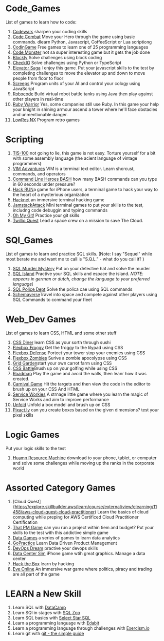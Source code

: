 # Code_Games
List of games to learn how to code:

1. [Codewars](https://www.codewars.com/) sharpen your coding skills
2. [Code Combat](https://codecombat.com/) Move your Hero through the game using basic commands. dlearn Python, Javascript, CoffeeScript or Lua scriptiong 
3. [CodinGame](https://www.codingame.com/start) Free games to learn one of 25 programming languages
4. [Code Monster](http://www.crunchzilla.com/code-monster) not sa super interesting game but it gets the job done
5. [Blockly](https://blockly.games/) Solve challenges using block coding
6. [CheckIO](https://checkio.org/) Solve challenges using Python or TypeScript
7. [Elevator Saga](https://play.elevatorsaga.com/) I enjoy this game. Put your javascript skills to the test by completing challenges to move the elevator up and down to move people from floor to floor 
8. [Screeps](https://screeps.com/) Program units of your AI and control your cology using JavaScript
9. [Robocode](https://robocode.sourceforge.io/) Build virtual robot battle tanks using Java then play against other players in real-time
10. [Ruby Warrior](https://www.bloc.io/ruby-warrior#/) Yes, some companies still use Ruby. In this game your help your knight in shining armour ascend a tower where he'll face obstacles and unmentionable danger.
11. [LowRes NX](https://lowresnx.inutilis.com/) Program retro games

# Scripting 
1. [TIS-100](http://www.zachtronics.com/tis-100/) not going to lie, this game is not easy. Torture yourself for a bit with some assembly language (the acient language of vintage programmers)
2. [VIM Advantures](https://vim-adventures.com/) VIM is a terminal text editor. Learn shorcust, commands, and operators
3. [Command Line Heroes BASH](https://www.redhat.com/en/command-line-heroes/bash/index.html) how many BASH commands can you type in 60 seconds under pressure? 
4. [Hack RUN](https://apps.apple.com/us/app/hack-run/id407678003)a game for iPhone users, a terminal game to hack your way to the heart of a mysterious organization
5. [Hacknet](https://hacknet-os.com/) an immersive terminal hacking game
6. [JamstackAttack](http://jamstack-attack.herokuapp.com/) Mini terminal games to put your skills to the test, includng code debuggin and typing commands
7. [Oh My Git!](https://ohmygit.org/) Practice your git skills
8. [Twillio Quest](https://www.twilio.com/quest) Lead a space crew on a mission to save The Cloud. 


# SQl_Games
List of games to learn and practice SQL skills. (Note: I say "Sequel" while most berate me and want me to call is "S.Q.L." - what do you call it? )
1. [SQL Murder Mystery](http://mystery.knightlab.com/) Put on your detective hat and solve the murder
2. [SQL Island](https://sql-island.informatik.uni-kl.de/) Practive your SQL skills and espace the island. *NOTE: appears in german or dutch, change the language to your preferred language)*
3. [SQL Police Dept](https://sqlpd.com/) Solve the polica cae using SQL commands
4. [Schemaverse](https://schemaverse.com/)Travel into space and compete against other players using SQL Commands to command your fleet

# Web_Dev Games
List of games to learn CSS, HTML and some other stuff
1. [CSS Diner](https://flukeout.github.io/) learn CSS as your sorth through sushi
2. [Flexbox Froggy](http://flexboxfroggy.com/) Get the froggy to the lilypad using CSS
3. [Flexbox Defense](http://www.flexboxdefense.com/) Portect your tower stop your enemies using CSS
4. [Flexbox Zombies](https://mastery.games/flexboxzombies/) Surive a zombie apocolypse using CSS
5. [Grid Garden](https://cssgridgarden.com/)start your own carrot farm using CSS
6. [CSS Battle](https://cssbattle.dev/)Brush up on your golfing while using CSS
7. [Roadmap](http://victordarras.fr/cssgame/) Play the game and avoid the walls, then leanr how it was created. 
8. [Carnival Game](https://codepen.io/una/pen/NxZaNr) Hit the targets and then view the code in the editor to brush up on your CSS And HTML 
9. [Service Workies](https://serviceworkies.com/) A strnage little game where you learn the magic of Service Works and aim to improve performance
10.  [Unfold](https://rupl.github.io/unfold/) Unfold a box model and brush up on CSS
11.  [Pixact.ly](https://pixact.ly/) can you create boxes based on the given dimensions? test your pixel skills 

# Logic Games
Put your logic skills to the test
1. [Huamn Resource Machine](https://tomorrowcorporation.com/humanresourcemachine) download to your phone, tablet, or computer and solve some challenges while moving up the ranks in the corporate world

# Assorted Category Games
1. [Cloud Quest]{https://explore.skillbuilder.aws/learn/course/external/view/elearning/11458/aws-cloud-quest-cloud-practitioner) Learn the basics of cloud computing while preping for AWS Certificed Cloud Practitioner Certification 
2. [That PM Game](http://thatpmgame.com/) can you run a project within tiem and budget? Put your skills to the test with this addictive simple game
3. [Data Games](http://ccssgames.com/) a series of games to learn data analytics
4. [GoPractice](https://gopractice.io/course/pm/) Learn Data Driven Product Management
5. [DevOps Dream](https://devops.games/) practive your devops skills 
6. [Data Center Sim](https://play.google.com/store/apps/details?id=com.mightygamesgroup.xteamdell&hl=en_US&gl=US) iPhone game wtih great graphics. Manage a data center
7. [Hack the Box](https://www.hackthebox.com/) learn by hacking 
8. [Eve Online](https://www.eveonline.com/) An immersive war game where politics, piracy and trading are all part of the game

# LEARN a New Skill
1. Learn SQL with [DataCamp](https://www.datacamp.com/courses/introduction-to-sql) 
2. Learn SQl in stages with [SQL Zoo](https://sqlzoo.net/wiki/SQL_Tutorial)
3. Learn SQL basics with [Select Star SQL](https://selectstarsql.com/)
4. Learn a programming language with [Edabit](https://edabit.com/)
5. Learn a programming language through challenges with [Exercism.io](https://exercism.org/)
6. Learn git with [git - the simple guide](http://rogerdudler.github.io/git-guide/)
